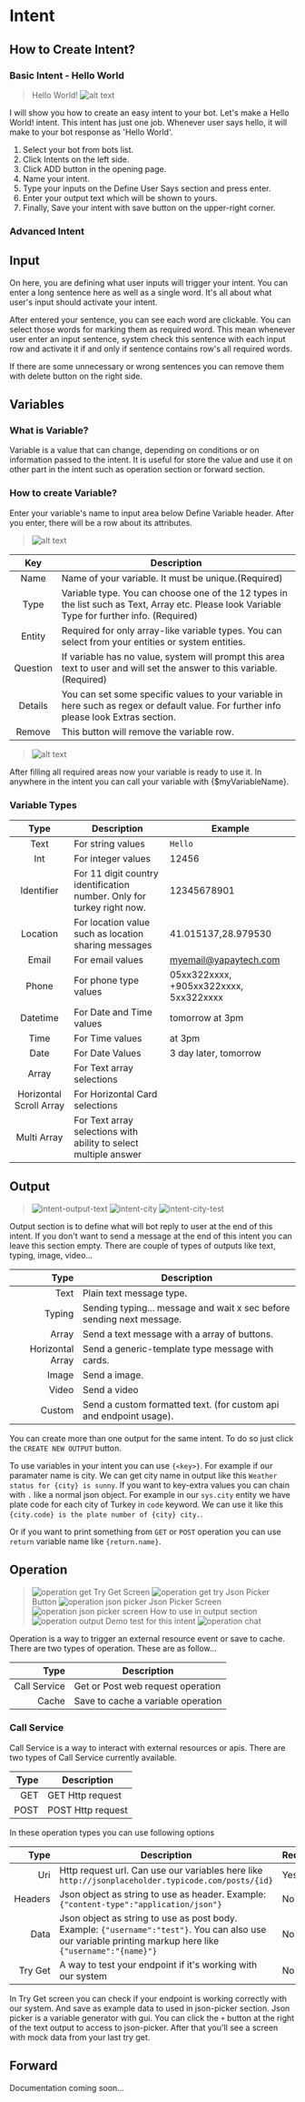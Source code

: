 # Intent
## How to Create Intent?
### Basic Intent - Hello World

> Hello World!
> ![alt text](/images/intent_2.png)

I will show you how to create an easy intent to your bot.
Let's make a Hello World! intent.
This intent has just one job. Whenever user says hello, it will make to your bot response as 'Hello World'.

1. Select your bot from bots list.
2. Click Intents on the left side.
3. Click ADD button in the opening page.
4. Name your intent.
5. Type your inputs on the Define User Says section and press enter.
6. Enter your output text which will be shown to yours.
7. Finally, Save your intent with save button on the upper-right corner.

### Advanced Intent 

## Input

On here, you are defining what user inputs will trigger your intent. You can enter a long sentence here as well as a single word. It's all about what user's input should activate your intent. 

After entered your sentence, you can see each word are clickable. You can select those words for marking them as required word. This mean whenever user enter an input sentence, system check this sentence with each input row and activate it if and only if sentence contains row's all required words.

If there are some unnecessary or wrong sentences you can remove them with delete button on the right side.

## Variables

### What is Variable?

Variable is a value that can change, depending on conditions or on information passed to the intent. It is useful for store the value and use it on other part in the intent such as operation section or forward section.

### How to create Variable?



Enter your variable's name to input area below Define Variable header. After you enter, there will be a row about its attributes. 

> ![alt text](/images/intent_inp_1.png)


|   Key    | Description                                                                                                                                      |
|:--------:|--------------------------------------------------------------------------------------------------------------------------------------------------|
|   Name   | Name of your variable. It must be unique.(Required)                                                                                              |
|   Type   | Variable type. You can choose one of the 12 types in the list such as Text, Array etc. Please look Variable Type for further info. (Required)    |
|  Entity  | Required for only array-like variable types. You can select from your entities or system entities.                                               |
| Question | If variable has no value, system will prompt this area text to user and will set the answer to this variable. (Required)                         |
|  Details | You can set some specific values to your variable in here such as regex or default value. For further info please look Extras section.           |
|  Remove  | This button will remove the variable row.                                                                                                        |

> ![alt text](/images/intent_inp_2.png)

After filling all required areas now your variable is ready to use it. 
In anywhere in the intent you can call your variable with {$myVariableName}. 

### Variable Types

|           Type          | Description | Example |
|:-----------------------:|-------------|---------|
| Text                    | For string values | `Hello`       |
| Int                     | For integer values            |     12456    |
| Identifier              | For 11 digit country identification number. Only for turkey right now. |  12345678901       |
| Location                | For location value such as location sharing messages |  41.015137,28.979530  |
| Email                   | For email values | myemail@yapaytech.com |
| Phone                   | For phone type values | 05xx322xxxx, +905xx322xxxx, 5xx322xxxx |
| Datetime                | For Date and Time values | tomorrow at 3pm|
| Time                    | For Time values| at 3pm |
| Date                    | For Date Values| 3 day later, tomorrow |
| Array                   | For Text array selections | |
| Horizontal Scroll Array | For Horizontal Card selections |         |
| Multi Array             | For Text array selections with ability to select multiple answer |         |

## Output
> ![intent-output-text](/images/intent-output-text.png)
> ![intent-city](/images/intent-city.png)
> ![intent-city-test](/images/intent-city-test.png)

Output section is to define what will bot reply to user at the end of this intent. If you don't want to send a message at the end of this intent you can leave this section empty. There are couple of types of outputs like text, typing, image, video...

|             Type | Description                                                           |
|-----------------:|-----------------------------------------------------------------------|
|             Text | Plain text message type.                                              |
|           Typing | Sending typing... message and wait x sec before sending next message. |
|            Array | Send a text message with a array of buttons.                          |
| Horizontal Array | Send a generic-template type message with cards.                      |
|            Image | Send a image.                                                         |
|            Video | Send a video                                                          |
|           Custom | Send a custom formatted text. (for custom api and endpoint usage).    |

You can create more than one output for the same intent. To do so just click the `CREATE NEW OUTPUT` button.


To use variables in your intent you can use `{<key>}`. For example if our paramater name is city. We can get city name in output like this `Weather status for {city} is sunny`. If you want to key-extra values you can chain with `.` like a normal json object. For example in our `sys.city` entity we have plate code for each city of Turkey in `code` keyword. We can use it like this `{city.code} is the plate number of {city} city.`.

Or if you want to print something from `GET` or `POST` operation you can use `return` variable name like `{return.name}`.

## Operation
> ![operation get](/images/ope-get.png)
Try Get Screen
![operation get try](/images/ope-get-try.png)
Json Picker Button
![operation json picker](/images/ope-get-picker.png)
Json Picker Screen
![operation json picker screen](/images/ope-get-picker-screen.png)
How to use in output section
![operation output](/images/ope-get-output.png)
Demo test for this intent
![operation chat](/images/ope-get-chat.png)

Operation is a way to trigger an external resource event or save to cache. There are two types of operation. These are as follow...

|         Type | Description                        |
|-------------:|------------------------------------|
| Call Service | Get or Post web request operation  |
|        Cache | Save to cache a variable operation |

### Call Service

Call Service is a way to interact with external resources or apis. There are two types of Call Service currently available.

| Type | Description       |
|-----:|-------------------|
|  GET | GET Http request  |
| POST | POST Http request |

In these operation types you can use following options

|    Type | Description                                                                                                                                                | Required |
|--------:|------------------------------------------------------------------------------------------------------------------------------------------------------------|----------|
|     Uri | Http request url. Can use our variables here like `http://jsonplaceholder.typicode.com/posts/{id}` | Yes      |
| Headers | Json object as string to use as header. Example: `{"content-type":"application/json"}`                                                                     | No       |
| Data    | Json object as string to use as post body. Example: `{"username":"test"}`. You can also use our variable printing markup here like `{"username":"{name}"}` | No       |
| Try Get | A way to test your endpoint if it's working with our system                                                                                                | No       |

In Try Get screen you can check if your endpoint is working correctly with our system. And save as example data to used in json-picker section. Json picker is a variable generator with gui. You can click the `+` button at the right of the text output to access to json-picker. After that you'll see a screen with mock data from your last try get.



## Forward
Documentation coming soon...
